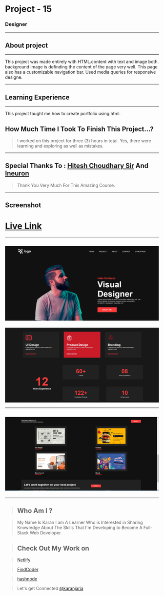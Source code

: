 # Project - 15

### Designer

---

## About project
---



This project was made entirely with HTML.content with text and image both. background image is definding the content of the page very well. This page also has a customizable navigation bar. Used media queries for responsive designe.


---


## Learning Experience
---
This project taught me how to create portfolio using html.

## How Much Time I Took To Finish This Project...? 
>I worked on this project for three (3) hours in total. Yes, there were learning and exploring as well as mistakes.

---

##  Special Thanks To : [Hitesh Choudhary Sir](https://www.instagram.com/hiteshchoudharyofficial/?hl=en)  And [Ineuron](https://ineuron.ai/course/Full-Stack-Javascript-Web-Developer)

>Thank You Very Much For This Amazing Course.

---

## Screenshot 


# [Live Link](https://superlative-bublanina-c743a4.netlify.app/)
---
![What's Trend In](./Capture.PNG)
---
![](2.PNG)

---
![](./3.PNG)
---

---
>## Who Am I ?

>My Name Is Karan I am A Learner Who is Interested in Sharing Knowledge About The Skills That I'm Developing to Become A Full-Stack Web Developer.

>## Check Out My Work on 

>[Netlify](https://app.netlify.com/teams/karan9846/overview?_ga=2.175703073.206776847.1659963657-634189433.1659791041)

>[FindCoder](https://www.findcoder.io/u/karan18)

>[hashnode](https://hashnode.com/@karan787)

>Let's get Connected [@karanjaria](https://www.instagram.com/karanjaria/?hl=en)